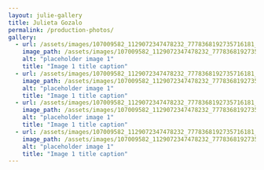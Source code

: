 ```yaml
---
layout: julie-gallery
title: Julieta Gozalo
permalink: /production-photos/
gallery:
  - url: /assets/images/107009582_1129072347478232_7778368192735716181_n.jpg
    image_path: /assets/images/107009582_1129072347478232_7778368192735716181_n.jpg
    alt: "placeholder image 1"
    title: "Image 1 title caption"
  - url: /assets/images/107009582_1129072347478232_7778368192735716181_n.jpg
    image_path: /assets/images/107009582_1129072347478232_7778368192735716181_n.jpg
    alt: "placeholder image 1"
    title: "Image 1 title caption"
  - url: /assets/images/107009582_1129072347478232_7778368192735716181_n.jpg
    image_path: /assets/images/107009582_1129072347478232_7778368192735716181_n.jpg
    alt: "placeholder image 1"
    title: "Image 1 title caption"
  - url: /assets/images/107009582_1129072347478232_7778368192735716181_n.jpg
    image_path: /assets/images/107009582_1129072347478232_7778368192735716181_n.jpg
    alt: "placeholder image 1"
    title: "Image 1 title caption"
---
```


